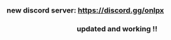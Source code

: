 ### new discord server: https://discord.gg/onlpx

<h3 align="center">
  updated and working !!
</h3>
